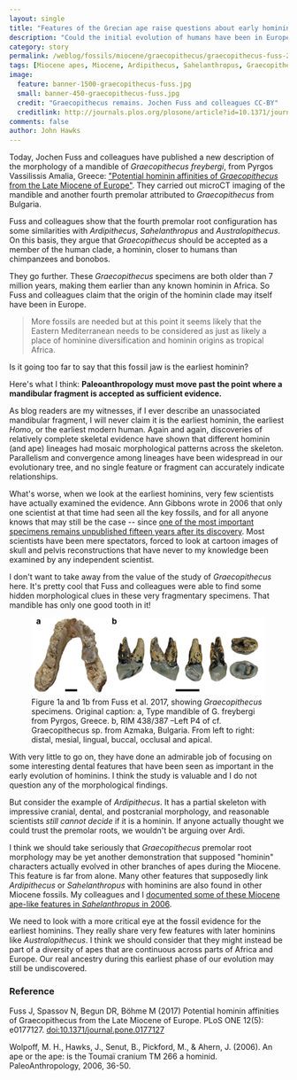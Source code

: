 ```yaml
---
layout: single
title: "Features of the Grecian ape raise questions about early hominins"
description: "Could the initial evolution of humans have been in Europe instead of Africa? A mandible will not be enough to tell us the answer."
category: story
permalink: /weblog/fossils/miocene/graecopithecus/graecopithecus-fuss-2017.html
tags: [Miocene apes, Miocene, Ardipithecus, Sahelanthropus, Graecopithecus, David Begun]
image:
  feature: banner-1500-graecopithecus-fuss.jpg
  small: banner-450-graecopithecus-fuss.jpg
  credit: "Graecopithecus remains. Jochen Fuss and colleagues CC-BY"
  creditlink: http://journals.plos.org/plosone/article?id=10.1371/journal.pone.0177127
comments: false
author: John Hawks
---
```



Today, Jochen Fuss and colleagues have published a new description of the morphology of a mandible of <em>Graecopithecus freybergi</em>, from Pyrgos Vassilissis Amalia, Greece: <a href="https://doi.org/10.1371/journal.pone.0177127">"Potential hominin affinities of <em>Graecopithecus</em> from the Late Miocene of Europe"</a>. They carried out microCT imaging of the mandible and another fourth premolar attributed to <em>Graecopithecus</em> from Bulgaria.

Fuss and colleagues show that the fourth premolar root configuration has some similarities with <em>Ardipithecus</em>, <em>Sahelanthropus</em> and <em>Australopithecus</em>. On this basis, they argue that <em>Graecopithecus</em> should be accepted as a member of the human clade, a hominin, closer to humans than chimpanzees and bonobos.

They go further. These <em>Graecopithecus</em> specimens are both older than 7 million years, making them earlier than any known hominin in Africa. So Fuss and colleagues claim that the origin of the hominin clade may itself have been in Europe.

<blockquote>More fossils are needed but at this point it seems likely that the Eastern Mediterranean needs to be considered as just as likely a place of hominine diversification and hominin origins as tropical Africa.</blockquote>

Is it going too far to say that this fossil jaw is the earliest hominin?

Here's what I think: <strong>Paleoanthropology must move past the point where a mandibular fragment is accepted as sufficient evidence.</strong>

As blog readers are my witnesses, if I ever describe an unassociated mandibular fragment, I will never claim it is the earliest hominin, the earliest <em>Homo</em>, or the earliest modern human. Again and again, discoveries of relatively complete skeletal evidence have shown that different hominin (and ape) lineages had mosaic morphological patterns across the skeleton. Parallelism and convergence among lineages have been widespread in our evolutionary tree, and no single feature or fragment can accurately indicate relationships.

What's worse, when we look at the earliest hominins, very few scientists have actually examined the evidence. Ann Gibbons wrote in 2006 that only one scientist at that time had seen all the key fossils, and for all anyone knows that may still be the case -- since <a href="http://johnhawks.net/weblog/fossils/sahelanthropus/femur-toumai-bergeret-recherche-2009.html">one of the most important specimens remains unpublished fifteen years after its discovery</a>. Most scientists have been mere spectators, forced to look at cartoon images of skull and pelvis reconstructions that have never to my knowledge been examined by any independent scientist.

I don't want to take away from the value of the study of <em>Graecopithecus</em> here. It's pretty cool that Fuss and colleagues were able to find some hidden morphological clues in these very fragmentary specimens. That mandible has only one good tooth in it!

<figure>
<img src="/images/graecopithecus-fuss-mandible-p4.jpg" alt="Graecopithecus mandible from Fuss et al. 2017" />
<figcaption>Figure 1a and 1b from Fuss et al. 2017, showing <em>Graecopithecus</em> specimens. Original caption: a, Type mandible of G. freybergi from Pyrgos, Greece. b, RIM 438/387 –Left P4 of cf. Graecopithecus sp. from Azmaka, Bulgaria. From left to right: distal, mesial, lingual, buccal, occlusal and apical.</figcaption>
</figure>

With very little to go on, they have done an admirable job of focusing on some interesting dental features that have been seen as important in the early evolution of hominins. I think the study is valuable and I do not question any of the morphological findings.

But consider the example of <em>Ardipithecus</em>. It has a partial skeleton with impressive cranial, dental, and postcranial morphology, and reasonable scientists <em>still cannot decide</em> if it is a hominin. If anyone actually thought we could trust the premolar roots, we wouldn't be arguing over Ardi.

I think we should take seriously that <em>Graecopithecus</em> premolar root morphology may be yet another demonstration that supposed "hominin" characters actually evolved in other branches of apes during the Miocene. This feature is far from alone. Many other features that supposedly link <em>Ardipithecus</em> or <em>Sahelanthropus</em> with hominins are also found in other Miocene fossils. My colleagues and I <a href="http://www.academia.edu/download/42923970/An_Ape_or_the_Ape_Is_the_Toumai_Cranium_20160221-12881-1igcbn4.pdf">documented some of these Miocene ape-like features in <em>Sahelanthropus</em> in 2006</a>.

We need to look with a more critical eye at the fossil evidence for the earliest hominins. They really share very few features with later hominins like <em>Australopithecus</em>. I think we should consider that they might instead be part of a diversity of apes that are continuous across parts of Africa and Europe. Our real ancestry during this earliest phase of our evolution may still be undiscovered.

### Reference

<p class="cite">Fuss J, Spassov N, Begun DR, Böhme M (2017) Potential hominin affinities of Graecopithecus from the Late Miocene of Europe. PLoS ONE 12(5): e0177127. <a href="https://doi.org/10.1371/journal.pone.0177127">doi:10.1371/journal.pone.0177127</a></p>

<p class="cite">Wolpoff, M. H., Hawks, J., Senut, B., Pickford, M., & Ahern, J. (2006). An ape or the ape: is the Toumaï cranium TM 266 a hominid. PaleoAnthropology, 2006, 36-50.</p>
